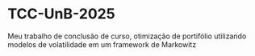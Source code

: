 # TCC-UnB-2025
Meu trabalho de conclusão de curso, otimização de portifólio utilizando modelos de volatilidade em um framework de Markowitz
